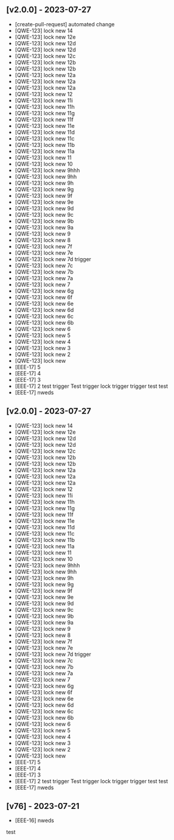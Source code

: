 ## [v2.0.0] - 2023-07-27

- [create-pull-request] automated change
- [QWE-123] lock new 14
- [QWE-123] lock new 12e
- [QWE-123] lock new 12d
- [QWE-123] lock new 12d
- [QWE-123] lock new 12c
- [QWE-123] lock new 12b
- [QWE-123] lock new 12b
- [QWE-123] lock new 12a
- [QWE-123] lock new 12a
- [QWE-123] lock new 12a
- [QWE-123] lock new 12
- [QWE-123] lock new 11i
- [QWE-123] lock new 11h
- [QWE-123] lock new 11g
- [QWE-123] lock new 11f
- [QWE-123] lock new 11e
- [QWE-123] lock new 11d
- [QWE-123] lock new 11c
- [QWE-123] lock new 11b
- [QWE-123] lock new 11a
- [QWE-123] lock new 11
- [QWE-123] lock new 10
- [QWE-123] lock new 9hhh
- [QWE-123] lock new 9hh
- [QWE-123] lock new 9h
- [QWE-123] lock new 9g
- [QWE-123] lock new 9f
- [QWE-123] lock new 9e
- [QWE-123] lock new 9d
- [QWE-123] lock new 9c
- [QWE-123] lock new 9b
- [QWE-123] lock new 9a
- [QWE-123] lock new 9
- [QWE-123] lock new 8
- [QWE-123] lock new 7f
- [QWE-123] lock new 7e
- [QWE-123] lock new 7d trigger
- [QWE-123] lock new 7c
- [QWE-123] lock new 7b
- [QWE-123] lock new 7a
- [QWE-123] lock new 7
- [QWE-123] lock new 6g
- [QWE-123] lock new 6f
- [QWE-123] lock new 6e
- [QWE-123] lock new 6d
- [QWE-123] lock new 6c
- [QWE-123] lock new 6b
- [QWE-123] lock new 6
- [QWE-123] lock new 5
- [QWE-123] lock new 4
- [QWE-123] lock new 3
- [QWE-123] lock new 2
- [QWE-123] lock new
- [EEE-17] 5
- [EEE-17] 4
- [EEE-17] 3
- [EEE-17] 2 test trigger Test trigger lock trigger trigger test test
- [EEE-17] nweds

## [v2.0.0] - 2023-07-27

- [QWE-123] lock new 14
- [QWE-123] lock new 12e
- [QWE-123] lock new 12d
- [QWE-123] lock new 12d
- [QWE-123] lock new 12c
- [QWE-123] lock new 12b
- [QWE-123] lock new 12b
- [QWE-123] lock new 12a
- [QWE-123] lock new 12a
- [QWE-123] lock new 12a
- [QWE-123] lock new 12
- [QWE-123] lock new 11i
- [QWE-123] lock new 11h
- [QWE-123] lock new 11g
- [QWE-123] lock new 11f
- [QWE-123] lock new 11e
- [QWE-123] lock new 11d
- [QWE-123] lock new 11c
- [QWE-123] lock new 11b
- [QWE-123] lock new 11a
- [QWE-123] lock new 11
- [QWE-123] lock new 10
- [QWE-123] lock new 9hhh
- [QWE-123] lock new 9hh
- [QWE-123] lock new 9h
- [QWE-123] lock new 9g
- [QWE-123] lock new 9f
- [QWE-123] lock new 9e
- [QWE-123] lock new 9d
- [QWE-123] lock new 9c
- [QWE-123] lock new 9b
- [QWE-123] lock new 9a
- [QWE-123] lock new 9
- [QWE-123] lock new 8
- [QWE-123] lock new 7f
- [QWE-123] lock new 7e
- [QWE-123] lock new 7d trigger
- [QWE-123] lock new 7c
- [QWE-123] lock new 7b
- [QWE-123] lock new 7a
- [QWE-123] lock new 7
- [QWE-123] lock new 6g
- [QWE-123] lock new 6f
- [QWE-123] lock new 6e
- [QWE-123] lock new 6d
- [QWE-123] lock new 6c
- [QWE-123] lock new 6b
- [QWE-123] lock new 6
- [QWE-123] lock new 5
- [QWE-123] lock new 4
- [QWE-123] lock new 3
- [QWE-123] lock new 2
- [QWE-123] lock new
- [EEE-17] 5
- [EEE-17] 4
- [EEE-17] 3
- [EEE-17] 2 test trigger Test trigger lock trigger trigger test test
- [EEE-17] nweds

## [v76] - 2023-07-21

- [EEE-16] nweds

test
